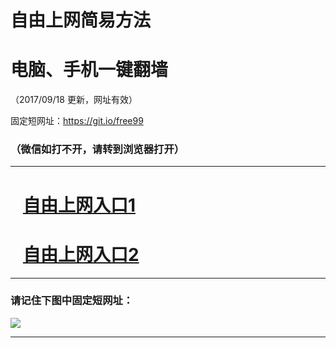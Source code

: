 ﻿# 自由上网简易方法

# 电脑、手机一键翻墙

（2017/09/18 更新，网址有效）

固定短网址：https://git.io/free99

### （微信如打不开，请转到浏览器打开）


***





# &nbsp;&nbsp; <a href="http://ft121711451.fwq-tz1005.info/fwqtz01.html?t=091800112672 " target="_blank">自由上网入口1</a>
# &nbsp;&nbsp; <a href="http://ft307728750.fwq-tz1006.info/fwqtz02.html?t=091800114292 " target="_blank">自由上网入口2</a>
***

### 请记住下图中固定短网址：

<img src="https://s3-us-west-2.amazonaws.com/fwq-1001/yjfq-20170905okok.png" /> 


***


